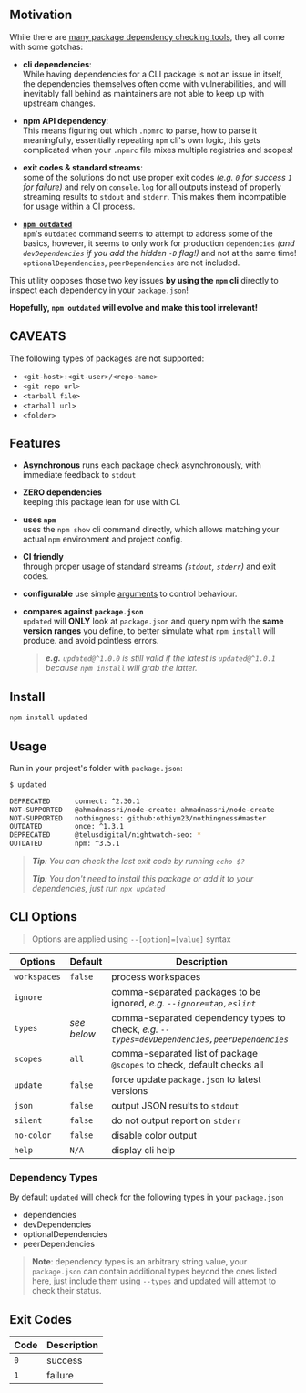 ## Motivation

While there are [many package dependency checking tools][1], they all come with some gotchas:

- **cli dependencies**:  
  While having dependencies for a CLI package is not an issue in itself, the dependencies themselves often come with vulnerabilities, and will inevitably fall behind as maintainers are not able to keep up with upstream changes.

- **npm API dependency**:  
  This means figuring out which `.npmrc` to parse, how to parse it meaningfully, essentially repeating `npm` cli's own logic, this gets complicated when your `.npmrc` file mixes multiple registries and scopes!

- **exit codes & standard streams**:  
  some of the solutions do not use proper exit codes _(e.g. `0` for success `1` for failure)_ and rely on `console.log` for all outputs instead of properly streaming results to `stdout` and `stderr`. This makes them incompatible for usage within a CI process.

- **[`npm outdated`][2]**  
  `npm`'s `outdated` command seems to attempt to address some of the basics, however, it seems to only work for production `dependencies` _(and `devDependencies` if you add the hidden `-D` flag!)_ and not at the same time! 
  `optionalDependencies`, `peerDependencies` are not included.

This utility opposes those two key issues **by using the `npm` cli** directly to inspect each dependency in your `package.json`!

**Hopefully, `npm outdated` will evolve and make this tool irrelevant!**

## CAVEATS

The following types of packages are not supported:

- `<git-host>:<git-user>/<repo-name>`
- `<git repo url>`
- `<tarball file>`
- `<tarball url>`
- `<folder>`

## Features

- **Asynchronous**
  runs each package check asynchronously, with immediate feedback to `stdout`

- **ZERO dependencies**  
  keeping this package lean for use with CI.

- **uses `npm`**  
  uses the `npm show` cli command directly, which allows matching your actual `npm` environment and project config.

- **CI friendly**  
  through proper usage of standard streams _(`stdout`, `stderr`)_ and exit codes.

- **configurable**
  use simple [arguments](#options) to control behaviour.

- **compares against `package.json`**  
  `updated` will **ONLY** look at `package.json` and query npm with the **same version ranges** you define, to better simulate what `npm install` will produce. and avoid pointless errors.  
  > _**e.g.** `updated@^1.0.0` is still valid if the latest is `updated@^1.0.1` because `npm install` will grab the latter._

## Install

```bash
npm install updated
```

## Usage

Run in your project's folder with `package.json`:

```bash
$ updated

DEPRECATED      connect: ^2.30.1                                        ^2.30.1 → 3.7.0
NOT-SUPPORTED   @ahmadnassri/node-create: ahmadnassri/node-create
NOT-SUPPORTED   nothingness: github:othiym23/nothingness#master
OUTDATED        once: ^1.3.1                                            ^1.3.1 → 1.4.0
DEPRECATED      @telusdigital/nightwatch-seo: *                         * → 1.2.2
OUTDATED        npm: ^3.5.1                                             ^3.5.1 → 6.14.7
```

> _**Tip**: You can check the last exit code by running `echo $?`_  
>
> _**Tip**: You don't need to install this package or add it to your dependencies, just run `npx updated`_

## CLI Options

> Options are applied using `--[option]=[value]` syntax

| Options       | Default     | Description                                                                                  |
| ------------- | ----------- | -------------------------------------------------------------------------------------------- |
| `workspaces`  | `false`     | process workspaces                                                                           |
| `ignore`      | ` `         | comma-separated packages to be ignored, _e.g. `--ignore=tap,eslint`_                         |
| `types`       | _see below_ | comma-separated dependency types to check, _e.g. `--types=devDependencies,peerDependencies`_ |
| `scopes`      | `all`       | comma-separated list of package `@scopes` to check, default checks all                       |
| `update`      | `false`     | force update `package.json` to latest versions                                               |
| `json`        | `false`     | output JSON results to `stdout`                                                              |
| `silent`      | `false`     | do not output report on `stderr`                                                             |
| `no-color`    | `false`     | disable color output                                                                         |
| `help`        | `N/A`       | display cli help                                                                             |

### Dependency Types

By default `updated` will check for the following types in your `package.json`

- dependencies
- devDependencies
- optionalDependencies
- peerDependencies

> **Note**: dependency types is an arbitrary string value, your `package.json` can contain additional types beyond the ones listed here, just include them using `--types` and updated will attempt to check their status.

## Exit Codes

| Code | Description |
| ---- | ----------- |
| `0`  | success     |
| `1`  | failure     |

[1]: https://www.npmjs.com/search?q=check%20updates

[2]: https://docs.npmjs.com/cli/outdated
